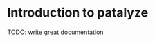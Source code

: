 # Introduction to patalyze

TODO: write [great documentation](http://jacobian.org/writing/great-documentation/what-to-write/)
